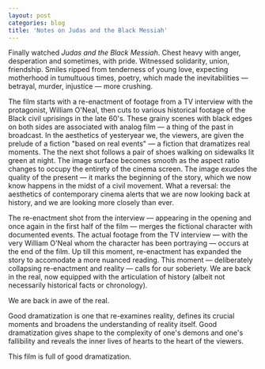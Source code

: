 ```yaml
---
layout: post
categories: blog
title: 'Notes on Judas and the Black Messiah'
---
```


Finally watched _Judas and the Black Messiah_. Chest heavy with anger, desperation and sometimes, with pride. Witnessed solidarity, union, friendship. Smiles ripped from tenderness of young love, expecting motherhood in tumultuous times, poetry, which made the inevitabilities — betrayal, murder, injustice — more crushing. 

The film starts with a re-enactment of footage from a TV interview with the protagonist, William O'Neal, then cuts to various historical footage of the Black civil uprisings in the late 60's. These grainy scenes with black edges on both sides are associated with analog film — a thing of the past in broadcast. In the aesthetics of yesteryear we, the viewers, are given the prelude of a fiction "based on real events" — a fiction that dramatizes real moments. The the next shot follows a pair of shoes walking on sidewalks lit green at night. The image surface becomes smooth as the aspect ratio changes to occupy the entirety of the cinema screen. The image exudes the quality of the present — it marks the beginning of the story, which we now know happens in the midst of a civil movement. What a reversal: the aesthetics of contemporary cinema alerts that we are now looking back at history, and we are looking more closely than ever.

The re-enactment shot from the interview — appearing in the opening and once again in the first half of the film — merges the fictional character with documented events. The actual footage from the TV interview — with the very William O'Neal whom the character has been portraying — occurs at the end of the film. Up till this moment, re-enactment has expanded the story to accomodate a more nuanced reading. This moment — deliberately collapsing re-enactment and reality — calls for our soberiety. We are back in the real, now equipped with the articulation of history (albeit not necessarily historical facts or chronology).

We are back in awe of the real.

Good dramatization is one that re-examines reality, defines its crucial moments and broadens the understanding of reality itself. Good dramatization gives shape to the complexity of one's demons and one's fallibility and reveals the inner lives of hearts to the heart of the viewers.

This film is full of good dramatization.